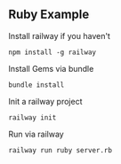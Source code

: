 ## Ruby Example

Install railway if you haven't

`npm install -g railway`

Install Gems via bundle

`bundle install`

Init a railway project

`railway init`

Run via railway

`railway run ruby server.rb`
